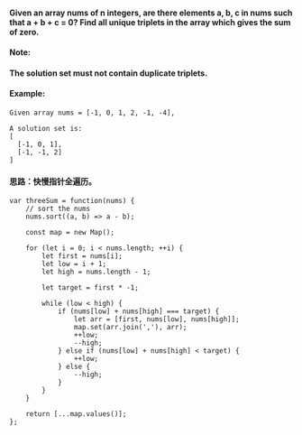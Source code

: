 #### Given an array nums of n integers, are there elements a, b, c in nums such that a + b + c = 0? Find all unique triplets in the array which gives the sum of zero.

#### Note:

#### The solution set must not contain duplicate triplets.

#### Example:

```
Given array nums = [-1, 0, 1, 2, -1, -4],

A solution set is:
[
  [-1, 0, 1],
  [-1, -1, 2]
]
```
#### 思路：快慢指针全遍历。

```
var threeSum = function(nums) {
	// sort the nums
	nums.sort((a, b) => a - b);

	const map = new Map();

	for (let i = 0; i < nums.length; ++i) {
		let first = nums[i];
		let low = i + 1;
		let high = nums.length - 1;

		let target = first * -1;

		while (low < high) {
			if (nums[low] + nums[high] === target) {
				let arr = [first, nums[low], nums[high]];
				map.set(arr.join(','), arr);
				++low;
				--high;
			} else if (nums[low] + nums[high] < target) {
				++low;
			} else {
				--high;
			}
		}
	}

	return [...map.values()];
};


```


